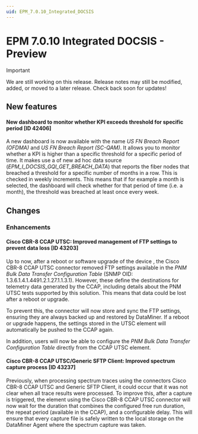 ```yaml
---
uid: EPM_7.0.10_Integrated_DOCSIS
---
```


# EPM 7.0.10 Integrated DOCSIS - Preview

> [!IMPORTANT]
> We are still working on this release. Release notes may still be modified, added, or moved to a later release. Check back soon for updates!

## New features

#### New dashboard to monitor whether KPI exceeds threshold for specific period [ID 42406]

A new dashboard is now available with the name *US FN Breach Report (OFDMA)* and *US FN Breach Report (SC-QAM)*. It allows you to monitor whether a KPI is higher than a specific threshold for a specific period of time. It makes use a of new ad hoc data source (*EPM_I_DOCSIS_GQI_GET_BREACH_DATA*) that reports the fiber nodes that breached a threshold for a specific number of months in a row. This is checked in weekly increments. This means that if for example a month is selected, the dashboard will check whether for that period of time (i.e. a month), the threshold was breached at least once every week.

## Changes

### Enhancements

#### Cisco CBR-8 CCAP UTSC: Improved management of FTP settings to prevent data loss [ID 43203]

Up to now, after a reboot or software upgrade of the device , the Cisco CBR-8 CCAP UTSC connector removed FTP settings available in the *PNM Bulk Data Transfer Configuration Table* (SNMP OID: 1.3.6.1.4.1.4491.2.1.27.1.1.3.1). However, these define the destinations for telemetry data generated by the CCAP, including details about the PNM UTSC tests supported by this solution. This means that data could be lost after a reboot or upgrade.

To prevent this, the connector will now store and sync the FTP settings, ensuring they are always backed up and restored by DataMiner. If a reboot or upgrade happens, the settings stored in the UTSC element will automatically be pushed to the CCAP again.

In addition, users will now be able to configure the *PNM Bulk Data Transfer Configuration Table* directly from the CCAP UTSC element.

#### Cisco CBR-8 CCAP UTSC/Generic SFTP Client: Improved spectrum capture process [ID 43237]

Previously, when processing spectrum traces using the connectors Cisco CBR-8 CCAP UTSC and Generic SFTP Client, it could occur that it was not clear when all trace results were processed. To improve this, after a capture is triggered, the element using the Cisco CBR-8 CCAP UTSC connector will now wait for the duration that combines the configured free run duration, the repeat period (available in the CCAP), and a configurable delay. This will ensure that every capture file is safely written to the local storage on the DataMiner Agent where the spectrum capture was taken.
